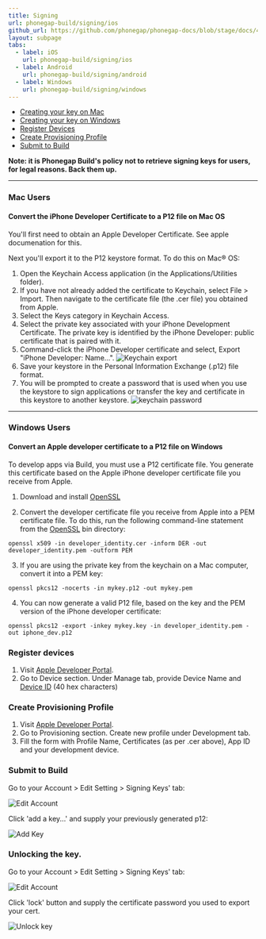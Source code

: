 ```yaml
---
title: Signing
url: phonegap-build/signing/ios
github_url: https://github.com/phonegap/phonegap-docs/blob/stage/docs/4-phonegap-build/3-signing/1-ios.html.md
layout: subpage
tabs:
  - label: iOS
    url: phonegap-build/signing/ios
  - label: Android
    url: phonegap-build/signing/android
  - label: Windows
    url: phonegap-build/signing/windows  
---
```


- [Creating your key on Mac](#mac-users)
- [Creating your key on Windows](#windows-users)
- [Register Devices](#register-devices)
- [Create Provisioning Profile](#create-provisioning-profile)
- [Submit to Build](#submit-to-build)

**Note: it is Phonegap Build's policy not to retrieve signing keys for users, for legal reasons. Back them up.**

***

### Mac Users

#### Convert the iPhone Developer Certificate to a P12 file on Mac OS

You'll first need to obtain an Apple Developer Certificate. See apple documenation for this. 

Next you'll export it to the P12 keystore format. To do this on Mac® OS:

1. Open the Keychain Access application (in the Applications/Utilities folder).
2. If you have not already added the certificate to Keychain, select File > Import. Then navigate to the certificate file (the .cer file) you obtained from Apple.
3. Select the Keys category in Keychain Access.
4. Select the private key associated with your iPhone Development Certificate. The private key is identified by the iPhone Developer: <First Name> <Last Name> public certificate that is paired with it.
5. Command-click the iPhone Developer certificate and select, Export "iPhone Developer: Name...".
![Keychain export](/images/phonegap-build/keychain-export.png)
6. Save your keystore in the Personal Information Exchange (.p12) file format.
7. You will be prompted to create a password that is used when you use the keystore to sign applications or transfer the key and certificate in this keystore to another keystore.
![keychain password](/images/phonegap-build/keychain-password.png)

***

### Windows Users

#### Convert an Apple developer certificate to a P12 file on Windows

To develop apps via Build, you must use a P12 certificate file. You generate this certificate based on the Apple iPhone developer certificate file you receive from Apple.

1. Download and install [OpenSSL](http://slproweb.com/products/Win32OpenSSL.html)

2. Convert the developer certificate file you receive from Apple into a PEM certificate file. To do this, run the following command-line statement from the [OpenSSL](http://slproweb.com/products/Win32OpenSSL.html) bin directory: 

`openssl x509 -in developer_identity.cer -inform DER -out developer_identity.pem -outform PEM`

3. If you are using the private key from the keychain on a Mac computer, convert it into a PEM key: 

`openssl pkcs12 -nocerts -in mykey.p12 -out mykey.pem`

4. You can now generate a valid P12 file, based on the key and the PEM version of the iPhone developer certificate: 

`openssl pkcs12 -export -inkey mykey.key -in developer_identity.pem -out iphone_dev.p12`

### Register devices

1. Visit [Apple Developer Portal](https://developer.apple.com/ios/manage/provisioningprofiles/index.action).
2. Go to Device section. Under Manage tab, provide Device Name and [Device ID](https://developer.apple.com/ios/manage/devices/howto.action) (40 hex characters)

### Create Provisioning Profile

1. Visit [Apple Developer Portal](https://developer.apple.com/ios/manage/provisioningprofiles/index.action).
2. Go to Provisioning section. Create new profile under Development tab.
3. Fill the form with Profile Name, Certificates (as per .cer above), App ID and your development device. 

### Submit to Build

Go to your Account > Edit Setting > Signing Keys' tab:

![Edit Account](/images/phonegap-build/edit_account_settings.png)

Click 'add a key...' and supply your previously generated p12:

![Add Key](/images/phonegap-build/ios_add_key.png)
    
### <a id="unlock"> </a>Unlocking the key.

Go to your Account > Edit Setting > Signing Keys' tab: 

![Edit Account](/images/phonegap-build/edit_account_settings.png)

Click 'lock' button and supply the certificate password you used to export your cert.

![Unlock key](/images/phonegap-build/ios_unlock.png)